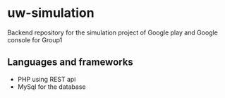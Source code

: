 # uw-simulation
Backend repository for the simulation project of Google play and Google console for Group1

## Languages and frameworks
* PHP using REST api
* MySql for the database
